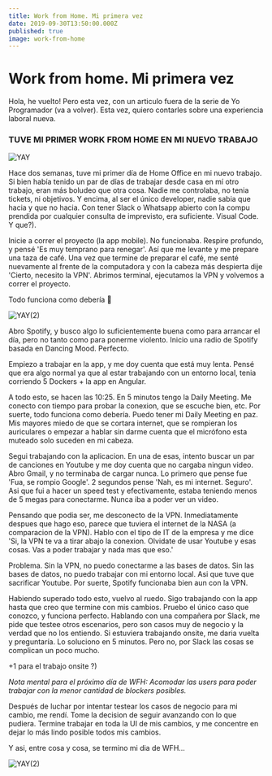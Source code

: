 ```yaml
---
title: Work from Home. Mi primera vez
date: 2019-09-30T13:50:00.000Z
published: true
image: work-from-home
---
```


# Work from home. Mi primera vez

Hola, he vuelto! Pero esta vez, con un articulo fuera de la serie de Yo Programador (va a volver).
Esta vez, quiero contarles sobre una experiencia laboral nueva.

### TUVE MI PRIMER WORK FROM HOME EN MI NUEVO TRABAJO

![YAY](https://media.giphy.com/media/3NtY188QaxDdC/giphy.gif)

Hace dos semanas, tuve mi primer día de Home Office en mi nuevo trabajo. Si bien había tenido un par de días de trabajar desde casa en mí otro trabajo, eran más boludeo que otra cosa.
Nadie me controlaba, no tenia tickets, ni objetivos. Y encima, al ser el único developer, nadie sabia que hacia y que no hacia. 
Con tener Slack o Whatsapp abierto con la compu prendida por cualquier consulta de imprevisto, era suficiente.
Visual Code. Y que?).

Inicie a correr el proyecto (la app mobile). No funcionaba. Respire profundo, y pensé 'Es muy temprano para renegar'. Así que me levante y me prepare una taza de café.
Una vez que termine de preparar el café, me senté nuevamente al frente de la computadora y con la cabeza más despierta dije 'Cierto, necesito la VPN'.
Abrimos terminal, ejecutamos la VPN y volvemos a correr el proyecto.

Todo funciona como debería 🙌

![YAY(2)](https://media.giphy.com/media/lSbTmUmQwxUmiExV4h/giphy.gif)


Abro Spotify, y busco algo lo suficientemente buena como para arrancar el día, pero no tanto como para ponerme violento. 
Inicio una radio de Spotify basada en Dancing Mood. Perfecto.


Empiezo a trabajar en la app, y me doy cuenta que está muy lenta. Pensé que era algo normal ya que al estar trabajando con un entorno local, tenia corriendo 5 Dockers + la app en Angular.

A todo esto, se hacen las 10:25. En 5 minutos tengo la Daily Meeting. Me conecto con tiempo para probar la conexion, que se escuche bien, etc.
Por suerte, todo funciona como debería. Puedo tener mi Daily Meeting en paz. Mis mayores miedo de que se cortara internet, que se rompieran los auriculares o empezar a hablar sin darme cuenta que el micrófono esta muteado solo suceden en mi cabeza.

Segui trabajando con la aplicacion. En una de esas, intento buscar un par de canciones en Youtube y me doy cuenta que no cargaba ningun video.
Abro Gmail, y no terminaba de cargar nunca. Lo primero que pense fue 'Fua, se rompio Google'. 2 segundos pense 'Nah, es mi internet. Seguro'.
Asi que fui a hacer un speed test y efectivamente, estaba teniendo menos de 5 megas para conectarme. Nunca iba a poder ver un video.

Pensando que podia ser, me desconecto de la VPN. Inmediatamente despues que hago eso, parece que tuviera el internet de la NASA (a comparacion de la VPN).
Hablo con el tipo de IT de la empresa y me dice 'Si, la VPN te va a tirar abajo la conexion. Olvidate de usar Youtube y esas cosas. Vas a poder trabajar y nada mas que eso.'

Problema. Sin la VPN, no puedo conectarme a las bases de datos. Sin las bases de datos, no puedo trabajar con mi entorno local. Asi que tuve que sacrificar Youtube.
Por suerte, Spotify funcionaba bien aun con la VPN.


Habiendo superado todo esto, vuelvo al ruedo. Sigo trabajando con la app hasta que creo que termine con mis cambios. Pruebo el único caso que conozco, y funciona perfecto.
Hablando con una compañera por Slack, me pide que testee otros escenarios, pero son casos muy de negocio y la verdad que no los entiendo.
Si estuviera trabajando onsite, me daria vuelta y preguntaría. Lo soluciono en 5 minutos. Pero no, por Slack las cosas se complican un poco mucho.

+1 para el trabajo onsite ?)

_Nota mental para el próximo día de WFH: Acomodar las users para poder trabajar con la menor cantidad de blockers posibles._

Después de luchar por intentar testear los casos de negocio para mi cambio, me rendí. Tome la decision de seguir avanzando con lo que pudiera.
Termine trabajar en toda la UI de mis cambios, y me concentre en dejar lo más lindo posible todos mis cambios.

Y asi, entre cosa y cosa, se termino mi dia de WFH...

![YAY(2)](https://media.giphy.com/media/m9eG1qVjvN56H0MXt8/giphy.gif)
